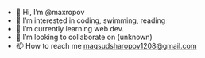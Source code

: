 - 👋 Hi, I’m @maxropov
- 👀 I’m interested in coding, swimming, reading
- 🌱 I’m currently learning web dev.
- 💞️ I’m looking to collaborate on (unknown)
- 📫 How to reach me maqsudsharopov1208@gmail.com

<!---
maxropov/maxropov is a ✨ special ✨ repository because its `README.md` (this file) appears on your GitHub profile.
You can click the Preview link to take a look at your changes.
--->
